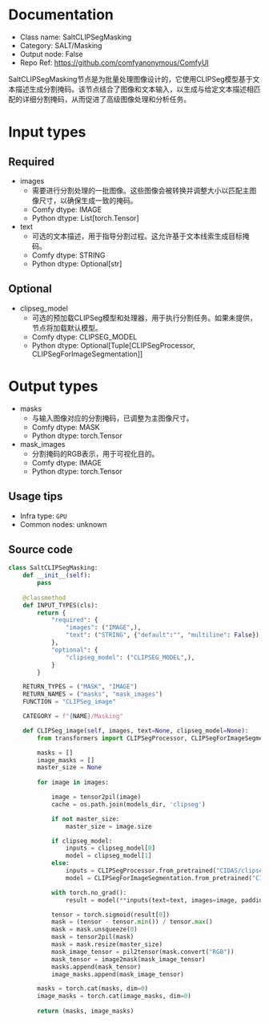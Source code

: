 
# Documentation
- Class name: SaltCLIPSegMasking
- Category: SALT/Masking
- Output node: False
- Repo Ref: https://github.com/comfyanonymous/ComfyUI

SaltCLIPSegMasking节点是为批量处理图像设计的，它使用CLIPSeg模型基于文本描述生成分割掩码。该节点结合了图像和文本输入，以生成与给定文本描述相匹配的详细分割掩码，从而促进了高级图像处理和分析任务。

# Input types
## Required
- images
    - 需要进行分割处理的一批图像。这些图像会被转换并调整大小以匹配主图像尺寸，以确保生成一致的掩码。
    - Comfy dtype: IMAGE
    - Python dtype: List[torch.Tensor]
- text
    - 可选的文本描述，用于指导分割过程。这允许基于文本线索生成目标掩码。
    - Comfy dtype: STRING
    - Python dtype: Optional[str]
## Optional
- clipseg_model
    - 可选的预加载CLIPSeg模型和处理器，用于执行分割任务。如果未提供，节点将加载默认模型。
    - Comfy dtype: CLIPSEG_MODEL
    - Python dtype: Optional[Tuple[CLIPSegProcessor, CLIPSegForImageSegmentation]]

# Output types
- masks
    - 与输入图像对应的分割掩码，已调整为主图像尺寸。
    - Comfy dtype: MASK
    - Python dtype: torch.Tensor
- mask_images
    - 分割掩码的RGB表示，用于可视化目的。
    - Comfy dtype: IMAGE
    - Python dtype: torch.Tensor


## Usage tips
- Infra type: `GPU`
- Common nodes: unknown


## Source code
```python
class SaltCLIPSegMasking:
    def __init__(self):
        pass
        
    @classmethod
    def INPUT_TYPES(cls):
        return {
            "required": {
                "images": ("IMAGE",),
                "text": ("STRING", {"default":"", "multiline": False}),
            },
            "optional": {
                "clipseg_model": ("CLIPSEG_MODEL",),
            }
        }

    RETURN_TYPES = ("MASK", "IMAGE")
    RETURN_NAMES = ("masks", "mask_images")
    FUNCTION = "CLIPSeg_image"

    CATEGORY = f"{NAME}/Masking"

    def CLIPSeg_image(self, images, text=None, clipseg_model=None):
        from transformers import CLIPSegProcessor, CLIPSegForImageSegmentation

        masks = []
        image_masks = []
        master_size = None
        
        for image in images:

            image = tensor2pil(image)
            cache = os.path.join(models_dir, 'clipseg')

            if not master_size:
                master_size = image.size

            if clipseg_model:
                inputs = clipseg_model[0]
                model = clipseg_model[1]
            else:
                inputs = CLIPSegProcessor.from_pretrained("CIDAS/clipseg-rd64-refined", cache_dir=cache)
                model = CLIPSegForImageSegmentation.from_pretrained("CIDAS/clipseg-rd64-refined", cache_dir=cache)

            with torch.no_grad():
                result = model(**inputs(text=text, images=image, padding=True, return_tensors="pt"))

            tensor = torch.sigmoid(result[0])
            mask = (tensor - tensor.min()) / tensor.max()
            mask = mask.unsqueeze(0)
            mask = tensor2pil(mask)
            mask = mask.resize(master_size)
            mask_image_tensor = pil2tensor(mask.convert("RGB"))
            mask_tensor = image2mask(mask_image_tensor)
            masks.append(mask_tensor)
            image_masks.append(mask_image_tensor)

        masks = torch.cat(masks, dim=0)
        image_masks = torch.cat(image_masks, dim=0)
                
        return (masks, image_masks)

```
